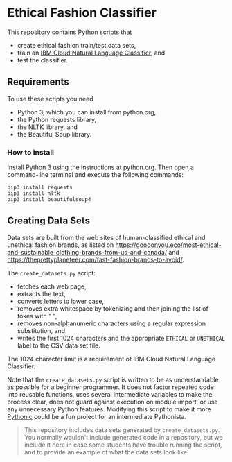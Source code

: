 # Ethical Fashion Classifier

This repository contains Python scripts that

-  create ethical fashion train/test data sets,
-  train an [IBM Cloud Natural Language Classifier](https://cloud.ibm.com/catalog/services/natural-language-classifier), and
-  test the classifier.

## Requirements

To use these scripts you need

- Python 3, which you can install from python.org,
- the Python requests library,
- the NLTK library, and
- the Beautiful Soup library.

### How to install

Install Python 3 using the instructions at python.org.  Then open a command-line terminal and execute the following commands:

```
pip3 install requests
pip3 install nltk
pip3 install beautifulsoup4
```

## Creating Data Sets

Data sets are built from the web sites of human-classified ethical and unethical fashion brands, as listed on https://goodonyou.eco/most-ethical-and-sustainable-clothing-brands-from-us-and-canada/ and https://theprettyplaneteer.com/fast-fashion-brands-to-avoid/.

The `create_datasets.py` script:

- fetches each web page,
- extracts the text,
- converts letters to lower case,
- removes extra whitespace by tokenizing and then joining the list of tokes with " ",
- removes non-alphanumeric characters using a regular expression substitution, and
- writes the first 1024 characters and the appropriate `ETHICAL` or `UNETHICAL` label to the CSV data set file.

The 1024 character limit is a requirement of IBM Cloud Natural Language Classifier.

Note that the `create_datasets.py` script is written to be as understandable as possible for a beginner programmer.  It does not factor repeated code into reusable functions, uses several intermediate variables to make the process clear, does not guard against execution on module import, or use any unnecessary Python features.  Modifying this script to make it more [Pythonic](https://docs.python-guide.org/writing/style/) could be a fun project for an intermediate Pythonista.

> This repository includes data sets generated by `create_datasets.py`.  You normally wouldn't include generated code in a repository, but we include it here in case some students have trouble running the script, and to provide an example of what the data sets look like.
